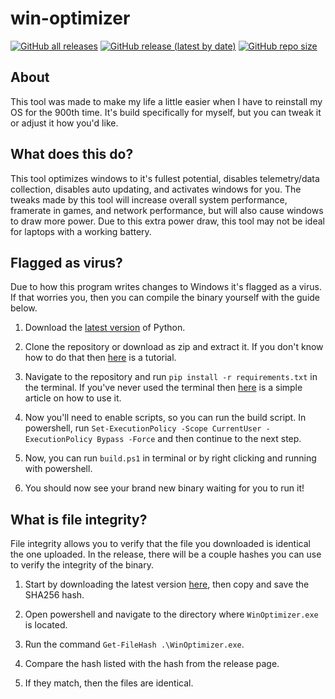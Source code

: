 # win-optimizer
[![GitHub all releases](https://img.shields.io:/github/downloads/Anequit/win-optimizer/total)](https://github.com/Anequit/win-optimizer/releases)
[![GitHub release (latest by date)](https://img.shields.io:/github/v/release/Anequit/win-optimizer)](https://github.com/Anequit/win-optimizer/releases)
[![GitHub repo size](https://img.shields.io:/github/repo-size/Anequit/win-optimizer)](https://github.com/Anequit/win-optimizer/releases)


## About
This tool was made to make my life a little easier when I have to reinstall my OS for the 900th time. It's build specifically for myself, but you can tweak it or adjust it how you'd like. 


## What does this do?
This tool optimizes windows to it's fullest potential, disables telemetry/data collection, disables auto updating, and activates windows for you. The tweaks made by this tool will increase overall system performance, framerate in games, and network performance, but will also cause windows to draw more power. Due to this extra power draw, this tool may not be ideal for laptops with a working battery.


## Flagged as virus?
Due to how this program writes changes to Windows it's flagged as a virus. If that worries you, then you can compile the binary yourself with the guide below.

1. Download the [latest version](https://www.python.org/downloads/) of Python.

2. Clone the repository or download as zip and extract it. If you don't know how to do that then [here](https://www.youtube.com/watch?v=X5e3xQBeqf8) is a tutorial.

3. Navigate to the repository and run `pip install -r requirements.txt` in the terminal. If you've never used the terminal then [here](https://wiki.communitydata.science/Windows_terminal_navigation) is a simple article on how to use it.

4. Now you'll need to enable scripts, so you can run the build script. In powershell, run `Set-ExecutionPolicy -Scope CurrentUser -ExecutionPolicy Bypass -Force` and then continue to the next step. 

5. Now, you can run `build.ps1` in terminal or by right clicking and running with powershell.

6. You should now see your brand new binary waiting for you to run it!


## What is file integrity?
File integrity allows you to verify that the file you downloaded is identical the one uploaded. In the release, there will be a couple hashes you can use to verify the integrity of the binary. 

1. Start by downloading the latest version [here](https://github.com/Anequit/win-optimizer/releases/latest), then copy and save the SHA256 hash.

2. Open powershell and navigate to the directory where `WinOptimizer.exe` is located.

3. Run the command `Get-FileHash .\WinOptimizer.exe`.

4. Compare the hash listed with the hash from the release page.

5. If they match, then the files are identical.